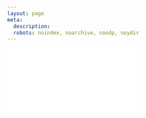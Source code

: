 ```yaml
---
layout: page
meta:
  description:
  robots: noindex, noarchive, noodp, noydir
---
```


<iframe class="contact-form" frameBorder="0" src="/contact-form/" scrolling="no"></iframe>
